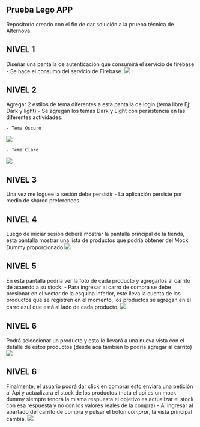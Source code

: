 Prueba Lego APP
-------------
Repositorio creado con el fin de dar solución a la prueba técnica de Alternova.

NIVEL 1
-------------
Diseñar una pantalla de autenticación que consumirá el servicio de firebase
    - Se hace el consumo del servicio de Firebase. 
    ![](https://github.com/david4vilac/Lego-Store-App/blob/main/Imagenes%20Prueba/consumo_firebase.png)

NIVEL 2
-------------
Agregar 2 estilos de tema diferentes a esta pantalla de login (tema libre Ej: Dark y light)
    - Se agregan los temas Dark y Light con persistencia en las diferentes actividades.
    
    - Tema Oscuro
![](https://github.com/david4vilac/Lego-Store-App/blob/main/Imagenes%20Prueba/tema_dark.png)

    - Tema Claro
![](https://github.com/david4vilac/Lego-Store-App/blob/main/Imagenes%20Prueba/tema_light.png)
    

NIVEL 3
-------------
 Una vez me loguee la sesión debe persistir
    - La aplicación persiste por medio de shared preferences.


NIVEL 4
-------------
 Luego de iniciar sesión deberá mostrar la pantalla principal de la tienda, esta pantalla mostrar una lista de productos que podría obtener del Mock Dummy proporcionado
![](https://github.com/david4vilac/Lego-Store-App/blob/main/Imagenes%20Prueba/pantalla_home.png)

NIVEL 5
-------------
En esta pantalla podría ver la foto de cada producto y agregarlos al carrito de acuerdo a su stock.
    - Para ingresar al carro de compra se debe presionar en el vector de la esquina inferior, este lleva la cuenta de los productos que se registren en el momento, los productos se agregan en el carro azul que está al lado de cada producto. 
![](https://github.com/david4vilac/Lego-Store-App/blob/main/Imagenes%20Prueba/agregar_carrito.png)

NIVEL 6
-------------
Podrá seleccionar un producto y esto lo llevará a una nueva vista con el detalle de estos productos (desde acá también lo podría agregar al carrito)
![](https://github.com/david4vilac/Lego-Store-App/blob/main/Imagenes%20Prueba/detalle_item.png)

NIVEL 6
-------------
Finalmente, el usuario podrá dar click en comprar esto enviara una petición al Api y actualizara el stock de los productos (nota el api es un mock dummy siempre tendrá la misma respuesta el objetivo es actualizar el stock con esa respuesta y no con los valores reales de la compra)
    - Al ingresar al apartado del carrito de compra y pulsar el boton *comprar*, la vista principal cambia.
  ![](https://github.com/david4vilac/Lego-Store-App/blob/main/Imagenes%20Prueba/carrito_compra.png)


